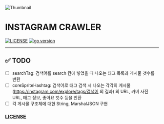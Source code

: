 ![Thumbnail](https://lh4.googleusercontent.com/proxy/_tieb32p52mzUXjxlDG_jbkoBUnDE3ujwDkNi17_6WX2grdTDVzRIawvK5tYwX6p3ia2zqra5kAG7Ho-SKT2W7YYAbNSAK2RUViiIL3MNunesBO1HrI3QTQ2=s0-d)

# INSTAGRAM CRAWLER

[![LICENSE](https://img.shields.io/badge/license-Apache%202-blue)](https://github.com/joshua-dev/instagram-crawler/blob/master/LICENSE)
[![go version](https://img.shields.io/badge/go-1.14-00ADD8)](https://go.dev)

---

## :white_check_mark: TODO

- [ ] searchTag: 검색어를 search 칸에 넣었을 때 나오는 태그 목록과 게시물 갯수를 반환
- [ ] coreSpriteHashtag: 검색어로 태그 검색 시 나오는 각각의 게시물 (https://instagram.com/explore/tags/검색어 의 결과) 의 URL, 커버 사진 URL, 태그 정보, 좋아요 갯수 등을 반환
- [ ] 각 게시물 구조체에 대한 String, MarshalJSON 구현

### [LICENSE](https://github.com/joshua-dev/instagram-crawler/blob/master/LICENSE)

